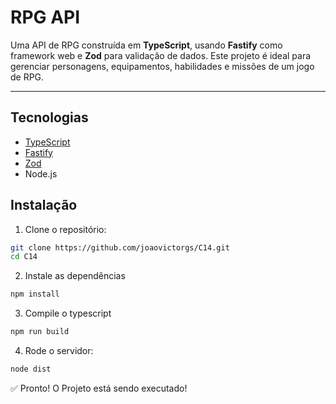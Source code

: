 # RPG API

Uma API de RPG construída em **TypeScript**, usando **Fastify** como framework web e **Zod** para validação de dados. Este projeto é ideal para gerenciar personagens, equipamentos, habilidades e missões de um jogo de RPG.

---

## Tecnologias

- [TypeScript](https://www.typescriptlang.org/)
- [Fastify](https://www.fastify.io/)
- [Zod](https://github.com/colinhacks/zod)
- Node.js

## Instalação

1. Clone o repositório:

```bash
git clone https://github.com/joaovictorgs/C14.git
cd C14
```

2. Instale as dependências

```bash
npm install
```

3. Compile o typescript

```bash
npm run build
```

4. Rode o servidor:

```bash
node dist
```

✅ Pronto! O Projeto está sendo executado!
